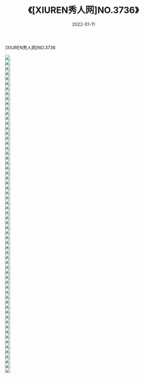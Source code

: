 ﻿---
layout: post
title:  《[XIUREN秀人网]NO.3736》
date:   2022-01-11
img: http://img.660000.xyz/Sharelink/秀人网/秀人网第04部分/[XIUREN秀人网]NO.3736/000.jpg
categories: [美女, 清纯, 唯美]
---

[XIUREN秀人网]NO.3736

 ![](http://img.660000.xyz/Sharelink/秀人网/秀人网第04部分/[XIUREN秀人网]NO.3736/001.jpg) <br>![](http://img.660000.xyz/Sharelink/秀人网/秀人网第04部分/[XIUREN秀人网]NO.3736/002.jpg) <br>![](http://img.660000.xyz/Sharelink/秀人网/秀人网第04部分/[XIUREN秀人网]NO.3736/003.jpg) <br>![](http://img.660000.xyz/Sharelink/秀人网/秀人网第04部分/[XIUREN秀人网]NO.3736/004.jpg) <br>![](http://img.660000.xyz/Sharelink/秀人网/秀人网第04部分/[XIUREN秀人网]NO.3736/005.jpg) <br>![](http://img.660000.xyz/Sharelink/秀人网/秀人网第04部分/[XIUREN秀人网]NO.3736/006.jpg) <br>![](http://img.660000.xyz/Sharelink/秀人网/秀人网第04部分/[XIUREN秀人网]NO.3736/007.jpg) <br>![](http://img.660000.xyz/Sharelink/秀人网/秀人网第04部分/[XIUREN秀人网]NO.3736/008.jpg) <br>![](http://img.660000.xyz/Sharelink/秀人网/秀人网第04部分/[XIUREN秀人网]NO.3736/009.jpg) <br>![](http://img.660000.xyz/Sharelink/秀人网/秀人网第04部分/[XIUREN秀人网]NO.3736/010.jpg) <br>![](http://img.660000.xyz/Sharelink/秀人网/秀人网第04部分/[XIUREN秀人网]NO.3736/011.jpg) <br>![](http://img.660000.xyz/Sharelink/秀人网/秀人网第04部分/[XIUREN秀人网]NO.3736/012.jpg) <br>![](http://img.660000.xyz/Sharelink/秀人网/秀人网第04部分/[XIUREN秀人网]NO.3736/013.jpg) <br>![](http://img.660000.xyz/Sharelink/秀人网/秀人网第04部分/[XIUREN秀人网]NO.3736/014.jpg) <br>![](http://img.660000.xyz/Sharelink/秀人网/秀人网第04部分/[XIUREN秀人网]NO.3736/015.jpg) <br>![](http://img.660000.xyz/Sharelink/秀人网/秀人网第04部分/[XIUREN秀人网]NO.3736/016.jpg) <br>![](http://img.660000.xyz/Sharelink/秀人网/秀人网第04部分/[XIUREN秀人网]NO.3736/017.jpg) <br>![](http://img.660000.xyz/Sharelink/秀人网/秀人网第04部分/[XIUREN秀人网]NO.3736/018.jpg) <br>![](http://img.660000.xyz/Sharelink/秀人网/秀人网第04部分/[XIUREN秀人网]NO.3736/019.jpg) <br>![](http://img.660000.xyz/Sharelink/秀人网/秀人网第04部分/[XIUREN秀人网]NO.3736/020.jpg) <br>![](http://img.660000.xyz/Sharelink/秀人网/秀人网第04部分/[XIUREN秀人网]NO.3736/021.jpg) <br>![](http://img.660000.xyz/Sharelink/秀人网/秀人网第04部分/[XIUREN秀人网]NO.3736/022.jpg) <br>![](http://img.660000.xyz/Sharelink/秀人网/秀人网第04部分/[XIUREN秀人网]NO.3736/023.jpg) <br>![](http://img.660000.xyz/Sharelink/秀人网/秀人网第04部分/[XIUREN秀人网]NO.3736/024.jpg) <br>![](http://img.660000.xyz/Sharelink/秀人网/秀人网第04部分/[XIUREN秀人网]NO.3736/025.jpg) <br>![](http://img.660000.xyz/Sharelink/秀人网/秀人网第04部分/[XIUREN秀人网]NO.3736/026.jpg) <br>![](http://img.660000.xyz/Sharelink/秀人网/秀人网第04部分/[XIUREN秀人网]NO.3736/027.jpg) <br>![](http://img.660000.xyz/Sharelink/秀人网/秀人网第04部分/[XIUREN秀人网]NO.3736/028.jpg) <br>![](http://img.660000.xyz/Sharelink/秀人网/秀人网第04部分/[XIUREN秀人网]NO.3736/029.jpg) <br>![](http://img.660000.xyz/Sharelink/秀人网/秀人网第04部分/[XIUREN秀人网]NO.3736/030.jpg) <br>![](http://img.660000.xyz/Sharelink/秀人网/秀人网第04部分/[XIUREN秀人网]NO.3736/031.jpg) <br>![](http://img.660000.xyz/Sharelink/秀人网/秀人网第04部分/[XIUREN秀人网]NO.3736/032.jpg) <br>![](http://img.660000.xyz/Sharelink/秀人网/秀人网第04部分/[XIUREN秀人网]NO.3736/033.jpg) <br>![](http://img.660000.xyz/Sharelink/秀人网/秀人网第04部分/[XIUREN秀人网]NO.3736/034.jpg) <br>![](http://img.660000.xyz/Sharelink/秀人网/秀人网第04部分/[XIUREN秀人网]NO.3736/035.jpg) <br>![](http://img.660000.xyz/Sharelink/秀人网/秀人网第04部分/[XIUREN秀人网]NO.3736/036.jpg) <br>![](http://img.660000.xyz/Sharelink/秀人网/秀人网第04部分/[XIUREN秀人网]NO.3736/037.jpg) <br>![](http://img.660000.xyz/Sharelink/秀人网/秀人网第04部分/[XIUREN秀人网]NO.3736/038.jpg) <br>![](http://img.660000.xyz/Sharelink/秀人网/秀人网第04部分/[XIUREN秀人网]NO.3736/039.jpg) <br>![](http://img.660000.xyz/Sharelink/秀人网/秀人网第04部分/[XIUREN秀人网]NO.3736/040.jpg) <br>![](http://img.660000.xyz/Sharelink/秀人网/秀人网第04部分/[XIUREN秀人网]NO.3736/041.jpg) <br>![](http://img.660000.xyz/Sharelink/秀人网/秀人网第04部分/[XIUREN秀人网]NO.3736/042.jpg) <br>![](http://img.660000.xyz/Sharelink/秀人网/秀人网第04部分/[XIUREN秀人网]NO.3736/043.jpg) <br>![](http://img.660000.xyz/Sharelink/秀人网/秀人网第04部分/[XIUREN秀人网]NO.3736/044.jpg) <br>![](http://img.660000.xyz/Sharelink/秀人网/秀人网第04部分/[XIUREN秀人网]NO.3736/045.jpg) <br>![](http://img.660000.xyz/Sharelink/秀人网/秀人网第04部分/[XIUREN秀人网]NO.3736/046.jpg) <br>![](http://img.660000.xyz/Sharelink/秀人网/秀人网第04部分/[XIUREN秀人网]NO.3736/047.jpg) <br>![](http://img.660000.xyz/Sharelink/秀人网/秀人网第04部分/[XIUREN秀人网]NO.3736/048.jpg) <br>![](http://img.660000.xyz/Sharelink/秀人网/秀人网第04部分/[XIUREN秀人网]NO.3736/049.jpg) <br>![](http://img.660000.xyz/Sharelink/秀人网/秀人网第04部分/[XIUREN秀人网]NO.3736/050.jpg) <br>![](http://img.660000.xyz/Sharelink/秀人网/秀人网第04部分/[XIUREN秀人网]NO.3736/051.jpg) <br>![](http://img.660000.xyz/Sharelink/秀人网/秀人网第04部分/[XIUREN秀人网]NO.3736/052.jpg) <br>![](http://img.660000.xyz/Sharelink/秀人网/秀人网第04部分/[XIUREN秀人网]NO.3736/053.jpg) <br>![](http://img.660000.xyz/Sharelink/秀人网/秀人网第04部分/[XIUREN秀人网]NO.3736/054.jpg) <br>![](http://img.660000.xyz/Sharelink/秀人网/秀人网第04部分/[XIUREN秀人网]NO.3736/055.jpg) <br>![](http://img.660000.xyz/Sharelink/秀人网/秀人网第04部分/[XIUREN秀人网]NO.3736/056.jpg) <br>![](http://img.660000.xyz/Sharelink/秀人网/秀人网第04部分/[XIUREN秀人网]NO.3736/057.jpg) <br>![](http://img.660000.xyz/Sharelink/秀人网/秀人网第04部分/[XIUREN秀人网]NO.3736/058.jpg) <br>![](http://img.660000.xyz/Sharelink/秀人网/秀人网第04部分/[XIUREN秀人网]NO.3736/059.jpg) <br>![](http://img.660000.xyz/Sharelink/秀人网/秀人网第04部分/[XIUREN秀人网]NO.3736/060.jpg) <br>![](http://img.660000.xyz/Sharelink/秀人网/秀人网第04部分/[XIUREN秀人网]NO.3736/061.jpg) <br>![](http://img.660000.xyz/Sharelink/秀人网/秀人网第04部分/[XIUREN秀人网]NO.3736/062.jpg) <br>![](http://img.660000.xyz/Sharelink/秀人网/秀人网第04部分/[XIUREN秀人网]NO.3736/063.jpg) <br>![](http://img.660000.xyz/Sharelink/秀人网/秀人网第04部分/[XIUREN秀人网]NO.3736/064.jpg) <br>